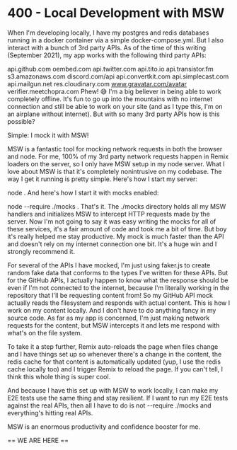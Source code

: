 # 400 - Local Development with MSW

When I'm developing locally, I have my postgres and redis databases running in a docker container via a simple docker-compose.yml. But I also interact with a bunch of 3rd party APIs. As of the time of this writing (September 2021), my app works with the following third party APIs:

api.github.com
oembed.com
api.twitter.com
api.tito.io
api.transistor.fm
s3.amazonaws.com
discord.com/api
api.convertkit.com
api.simplecast.com
api.mailgun.net
res.cloudinary.com
www.gravatar.com/avatar
verifier.meetchopra.com
Phew! 😅 I'm a big believer in being able to work completely offline. It's fun to go up into the mountains with no internet connection and still be able to work on your site (and as I type this, I'm on an airplane without internet). But with so many 3rd party APIs how is this possible?

Simple: I mock it with MSW!

MSW is a fantastic tool for mocking network requests in both the browser and node. For me, 100% of my 3rd party network requests happen in Remix loaders on the server, so I only have MSW setup in my node server. What I love about MSW is that it's completely nonintrusive on my codebase. The way I get it running is pretty simple. Here's how I start my server:

node .
And here's how I start it with mocks enabled:

node --require ./mocks .
That's it. The ./mocks directory holds all my MSW handlers and initializes MSW to intercept HTTP requests made by the server. Now I'm not going to say it was easy writing the mocks for all of these services, it's a fair amount of code and took me a bit of time. But boy it's really helped me stay productive. My mock is much faster than the API and doesn't rely on my internet connection one bit. It's a huge win and I strongly recommend it.

For several of the APIs I have mocked, I'm just using faker.js to create random fake data that conforms to the types I've written for these APIs. But for the GitHub APIs, I actually happen to know what the response should be even if I'm not connected to the internet, because I'm literally working in the repository that I'll be requesting content from! So my GitHub API mock actually reads the filesystem and responds with actual content. This is how I work on my content locally. And I don't have to do anything fancy in my source code. As far as my app is concerned, I'm just making network requests for the content, but MSW intercepts it and lets me respond with what's on the file system.

To take it a step further, Remix auto-reloads the page when files change and I have things set up so whenever there's a change in the content, the redis cache for that content is automatically updated (yup, I use the redis cache locally too) and I trigger Remix to reload the page. If you can't tell, I think this whole thing is super cool.

And because I have this set up with MSW to work locally, I can make my E2E tests use the same thing and stay resilient. If I want to run my E2E tests against the real APIs, then all I have to do is not --require ./mocks and everything's hitting real APIs.

MSW is an enormous productivity and confidence booster for me.

== WE ARE HERE ==
